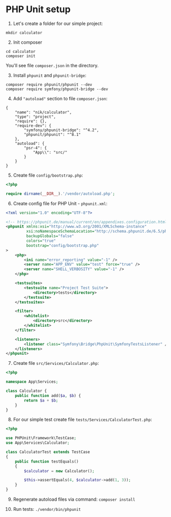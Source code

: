 # PHP Unit setup

1. Let's create a folder for our simple project:

```
mkdir calculator
```

2. Init composer 

```
cd calculator
composer init
```

You'll see file `composer.json` in the directory.

3. Install `phpunit` and `phpunit-bridge`:

```
composer require phpunit/phpunit --dev
composer require symfony/phpunit-bridge --dev
```

4. Add `"autoload"` section to file `composer.json`:

```
{
    "name": "nik/calculator",
    "type": "project",
    "require": {},
    "require-dev": {
        "symfony/phpunit-bridge": "^4.2",
        "phpunit/phpunit": "^8.1"
    },
    "autoload": {
        "psr-4": { 
            "App\\": "src/"
        }
    }
}
```

5. Create file `config/bootstrap.php`:

```php
<?php

require dirname(__DIR__).'/vendor/autoload.php';
```

6. Create config file for PHP Unit - `phpunit.xml`:

```xml
<?xml version="1.0" encoding="UTF-8"?>

<!-- https://phpunit.de/manual/current/en/appendixes.configuration.html -->
<phpunit xmlns:xsi="http://www.w3.org/2001/XMLSchema-instance"
         xsi:noNamespaceSchemaLocation="http://schema.phpunit.de/6.5/phpunit.xsd"
         backupGlobals="false"
         colors="true"
         bootstrap="config/bootstrap.php"
>
    <php>
        <ini name="error_reporting" value="-1" />
        <server name="APP_ENV" value="test" force="true" />
        <server name="SHELL_VERBOSITY" value="-1" />
    </php>

    <testsuites>
        <testsuite name="Project Test Suite">
            <directory>tests</directory>
        </testsuite>
    </testsuites>

    <filter>
        <whitelist>
            <directory>src</directory>
        </whitelist>
    </filter>

    <listeners>
        <listener class="Symfony\Bridge\PhpUnit\SymfonyTestsListener" />
    </listeners>
</phpunit>
```

7. Create file `src/Services/Calculator.php`:

```php
<?php

namespace App\Services;

class Calculator {
    public function add($a, $b) {
        return $a + $b;
    }
}
```

8. For our simple test create file `tests/Services/CalculatorTest.php`:

```php
<?php

use PHPUnit\Framework\TestCase;
use App\Services\Calculator;

class CalculatorTest extends TestCase
{
    public function testEquals()
    {
        $calculator = new Calculator();

        $this->assertEquals(4, $calculator->add(1, 3));
    }
}
```

9. Regenerate autoload files via command: `composer install`

10. Run tests: `./vendor/bin/phpunit`
